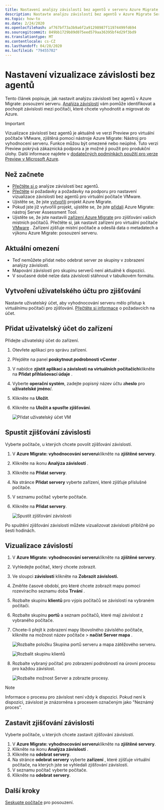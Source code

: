 ```yaml
---
title: Nastavení analýzy závislostí bez agentů v serveru Azure Migrate Assessment
description: Nastavte analýzu závislostí bez agentů v Azure Migrate Server Assessment.
ms.topic: how-to
ms.date: 2/24/2020
ms.openlocfilehash: af767bf73a3b9a6f2a91298987f11974499fd694
ms.sourcegitcommit: 849bb1729b89d075eed579aa36395bf4d29f3bd9
ms.translationtype: MT
ms.contentlocale: cs-CZ
ms.lasthandoff: 04/28/2020
ms.locfileid: "79455702"
---
```

# <a name="set-up-agentless-dependency-visualization"></a>Nastavení vizualizace závislosti bez agentů 

Tento článek popisuje, jak nastavit analýzu závislostí bez agentů v Azure Migrate: posouzení serveru. [Analýza závislostí](concepts-dependency-visualization.md) vám pomůže identifikovat a pochopit závislosti mezi počítači, které chcete vyhodnotit a migrovat do Azure.


> [!IMPORTANT]
> Vizualizace závislostí bez agentů je aktuálně ve verzi Preview pro virtuální počítače VMware, zjištěná pomocí nástroje Azure Migrate: Nástroj pro vyhodnocení serveru.
> Funkce můžou být omezené nebo neúplné.
> Tuto verzi Preview pokrývá zákaznická podpora a je možné ji použít pro produkční úlohy.
> Další informace najdete v [dodatečných podmínkách použití pro verze Preview v Microsoft Azure](https://azure.microsoft.com/support/legal/preview-supplemental-terms/).



## <a name="before-you-start"></a>Než začnete

- [Přečtěte si o](concepts-dependency-visualization.md#agentless-analysis) analýze závislostí bez agentů.
- [Přečtěte](migrate-support-matrix-vmware.md#agentless-dependency-analysis-requirements) si požadavky a požadavky na podporu pro nastavení vizualizace závislosti bez agentů pro virtuální počítače VMware.
- Ujistěte se, že jste [vytvořili](how-to-add-tool-first-time.md) projekt Azure Migrate.
- Pokud jste již vytvořili projekt, ujistěte se, že jste [přidali](how-to-assess.md) Azure Migrate: nástroj Server Assessment Tool.
- Ujistěte se, že jste nastavili [zařízení Azure Migrate](migrate-appliance.md) pro zjišťování vašich místních počítačů. Přečtěte si, jak nastavit zařízení pro virtuální počítače [VMware](how-to-set-up-appliance-vmware.md) . Zařízení zjišťuje místní počítače a odesílá data o metadatech a výkonu Azure Migrate: posouzení serveru.


## <a name="current-limitations"></a>Aktuální omezení

- Teď nemůžete přidat nebo odebrat server ze skupiny v zobrazení analýzy závislostí.
- Mapování závislostí pro skupinu serverů není aktuálně k dispozici.
- V současné době nelze data závislostí stáhnout v tabulkovém formátu.

## <a name="create-a-user-account-for-discovery"></a>Vytvoření uživatelského účtu pro zjišťování

Nastavte uživatelský účet, aby vyhodnocování serveru mělo přístup k virtuálnímu počítači pro zjišťování. [Přečtěte si informace](migrate-support-matrix-vmware.md#agentless-dependency-analysis-requirements) o požadavcích na účet.


## <a name="add-the-user-account-to-the-appliance"></a>Přidat uživatelský účet do zařízení

Přidejte uživatelský účet do zařízení.

1. Otevřete aplikaci pro správu zařízení. 
2. Přejděte na panel **poskytnout podrobnosti vCenter** .
3. V nabídce **zjistit aplikaci a závislosti na virtuálních počítačích**klikněte na **Přidat přihlašovací údaje** .
3. Vyberte **operační systém**, zadejte popisný název účtu a**heslo** pro **uživatelské jméno**/.
6. Klikněte na **Uložit**.
7. Klikněte na **Uložit a spusťte zjišťování**.

    ![Přidat uživatelský účet VM](./media/how-to-create-group-machine-dependencies-agentless/add-vm-credential.png)

## <a name="start-dependency-discovery"></a>Spustit zjišťování závislosti

Vyberte počítače, u kterých chcete povolit zjišťování závislostí.

1. V **Azure Migrate: vyhodnocování serveru**klikněte na **zjištěné servery**.
2. Klikněte na ikonu **Analýza závislostí** .
3. Klikněte na **Přidat servery**.
3. Na stránce **Přidat servery** vyberte zařízení, které zjišťuje příslušné počítače.
4. V seznamu počítač vyberte počítače.
5. Klikněte na **Přidat servery**.

    ![Spustit zjišťování závislosti](./media/how-to-create-group-machine-dependencies-agentless/start-dependency-discovery.png)

Po spuštění zjišťování závislostí můžete vizualizovat závislosti přibližně po šesti hodinách.

## <a name="visualize-dependencies"></a>Vizualizace závislostí

1. V **Azure Migrate: vyhodnocování serveru**klikněte na **zjištěné servery**.
2. Vyhledejte počítač, který chcete zobrazit.
3. Ve sloupci **závislosti** klikněte na **Zobrazit závislosti.**
4. Změňte časové období, pro které chcete zobrazit mapu pomocí rozevíracího seznamu doba **Trvání** .
5. Rozbalte skupinu **klientů** pro výpis počítačů se závislostí na vybraném počítači.
6. Rozbalte skupinu **portů** a seznam počítačů, které mají závislost z vybraného počítače.
7. Chcete-li přejít k zobrazení mapy libovolného závislého počítače, klikněte na možnost název počítače > **načíst Server mapa** .

    ![Rozbalte položku Skupina portů serveru a mapa zátěžového serveru.](./media/how-to-create-group-machine-dependencies-agentless/load-server-map.png)

    ![Rozbalit skupinu klientů ](./media/how-to-create-group-machine-dependencies-agentless/expand-client-group.png)

8. Rozbalte vybraný počítač pro zobrazení podrobností na úrovni procesu pro každou závislost.

    ![Rozbalte možnost Server a zobrazte procesy.](./media/how-to-create-group-machine-dependencies-agentless/expand-server-processes.png)

> [!NOTE]
> Informace o procesu pro závislost není vždy k dispozici. Pokud není k dispozici, závislost je znázorněna s procesem označeným jako "Neznámý proces".

## <a name="stop-dependency-discovery"></a>Zastavit zjišťování závislosti

Vyberte počítače, u kterých chcete zastavit zjišťování závislostí.

1. V **Azure Migrate: vyhodnocování serveru**klikněte na **zjištěné servery**.
2. Klikněte na ikonu **Analýza závislostí** .
3. Klikněte na **odebrat servery**.
3. Na stránce **odebrat servery** vyberte **zařízení** , které zjišťuje virtuální počítače, na kterých jste se vyhledali zjišťování závislostí.
4. V seznamu počítač vyberte počítače.
5. Klikněte na **odebrat servery**.


## <a name="next-steps"></a>Další kroky

[Seskupte počítače](how-to-create-a-group.md) pro posouzení.
